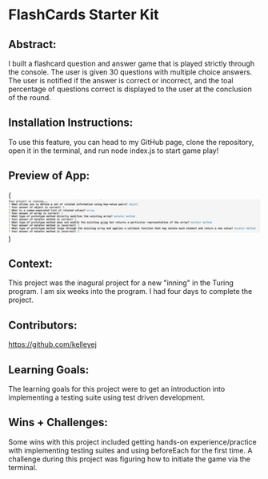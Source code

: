 # FlashCards Starter Kit

## Abstract:
I built a flashcard question and answer game that is played strictly through the console. The user is given 30 questions with multiple choice answers. The user is notified if the answer is correct or incorrect, and the toal percentage of questions correct is displayed to the user at the conclusion of the round. 

## Installation Instructions:
To use this feature, you can head to my GitHub page, clone the repository, open it in the terminal, and run node index.js to start game play! 

## Preview of App:
(![screenshot of flashcard game](FLASHCARD.png))

## Context:
This project was the inagural project for a new "inning" in the Turing program. I am six weeks into the program. I had four days to complete the project. 

## Contributors:
https://github.com/kelleyej

## Learning Goals:
The learning goals for this project were to get an introduction into implementing a testing suite using test driven development. 

## Wins + Challenges: 
Some wins with this project included getting hands-on experience/practice with implementing testing suites and using beforeEach for the first time. A challenge during this project was figuring how to initiate the game via the terminal. 
